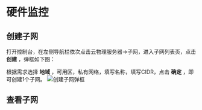 # 硬件监控

## 创建子网

打开控制台，在左侧导航栏依次点击云物理服务器->子网，进入子网列表页，点击 **创建** ，弹框如下图：<br/>

根据需求选择 **地域** ，可用区，私有网络，填写名称，填写CIDR，点击 **确定** ，即可创建1个子网。
![创建子网弹框](https://github.com/jdcloudcom/cn/blob/cn-cloud-physical-server-latest/image/Hyper-Converged-IDC/Cloud-Physical-Server/CPS-VPC-031.png)

## 查看子网

